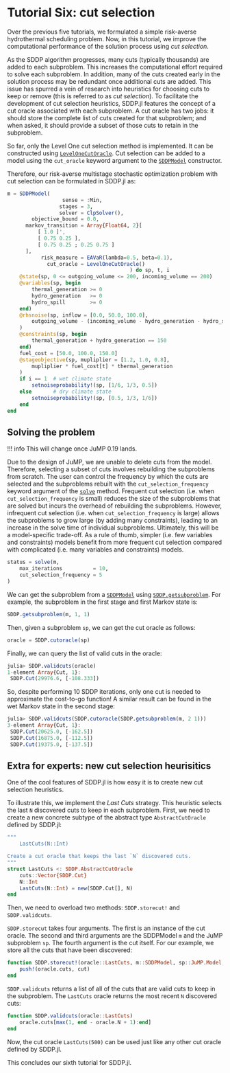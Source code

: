 # Tutorial Six: cut selection

Over the previous five tutorials, we formulated a simple risk-averse
hydrothermal scheduling problem. Now, in this tutorial, we improve the
computational performance of the solution process using *cut selection*.

As the SDDP algorithm progresses, many cuts (typically thousands) are added to
each subproblem. This increases the computational effort required to solve each
subproblem. In addition, many of the cuts created early in the solution process
may be redundant once additional cuts are added. This issue has spurred a vein
of research into heuristics for choosing cuts to keep or remove (this is
referred to as *cut selection*). To facilitate the development of cut selection
heuristics, SDDP.jl features the concept of a cut oracle associated with each
subproblem. A cut oracle has two jobs: it should store the complete list of cuts
created for that subproblem; and when asked, it should provide a subset of those
cuts to retain in the subproblem.

So far, only the Level One cut selection method is implemented. It can be
constructed using [`LevelOneCutOracle`](@ref). Cut selection can be added to a
model using the `cut_oracle` keyword argument to the [`SDDPModel`](@ref)
constructor.

Therefore, our risk-averse multistage stochastic optimization problem with cut
selection can be formulated in SDDP.jl as:
```julia
m = SDDPModel(
                  sense = :Min,
                 stages = 3,
                 solver = ClpSolver(),
        objective_bound = 0.0,
      markov_transition = Array{Float64, 2}[
          [ 1.0 ]',
          [ 0.75 0.25 ],
          [ 0.75 0.25 ; 0.25 0.75 ]
      ],
           risk_measure = EAVaR(lambda=0.5, beta=0.1),
             cut_oracle = LevelOneCutOracle()
                                        ) do sp, t, i
    @state(sp, 0 <= outgoing_volume <= 200, incoming_volume == 200)
    @variables(sp, begin
        thermal_generation >= 0
        hydro_generation   >= 0
        hydro_spill        >= 0
    end)
    @rhsnoise(sp, inflow = [0.0, 50.0, 100.0],
        outgoing_volume - (incoming_volume - hydro_generation - hydro_spill) == inflow
    )
    @constraints(sp, begin
        thermal_generation + hydro_generation == 150
    end)
    fuel_cost = [50.0, 100.0, 150.0]
    @stageobjective(sp, mupliplier = [1.2, 1.0, 0.8],
        mupliplier * fuel_cost[t] * thermal_generation
    )
    if i == 1  # wet climate state
        setnoiseprobability!(sp, [1/6, 1/3, 0.5])
    else       # dry climate state
        setnoiseprobability!(sp, [0.5, 1/3, 1/6])
    end
end
```

## Solving the problem

!!! info
    This will change once JuMP 0.19 lands.

Due to the design of JuMP, we are unable to delete cuts from the model.
Therefore, selecting a subset of cuts involves rebuilding the subproblems from
scratch. The user can control the frequency by which the cuts are selected and
the subproblems rebuilt with the `cut_selection_frequency` keyword argument of
the [`solve`](@ref) method. Frequent cut selection (i.e. when
`cut_selection_frequency` is small) reduces the size of the subproblems that are
solved but incurs the overhead of rebuilding the subproblems. However,
infrequent cut selection (i.e. when `cut_selection_frequency` is large) allows
the subproblems to grow large (by adding many constraints), leading to an
increase in the solve time of individual subproblems. Ultimately, this will be a
model-specific trade-off. As a rule of thumb, simpler (i.e. few variables and
constraints) models benefit from more frequent cut selection compared with
complicated (i.e. many variables and constraints) models.

```julia
status = solve(m,
    max_iterations          = 10,
    cut_selection_frequency = 5
)
```

We can get the subproblem from a [`SDDPModel`](@ref) using
[`SDDP.getsubproblem`](@ref). For example, the subproblem in the first stage and
first Markov state is:
```julia
SDDP.getsubproblem(m, 1, 1)
```
Then, given a subproblem `sp`, we can get the cut oracle as follows:
```julia
oracle = SDDP.cutoracle(sp)
```
Finally, we can query the list of valid cuts in the oracle:
```julia
julia> SDDP.validcuts(oracle)
1-element Array{Cut, 1}:
 SDDP.Cut(29976.6, [-108.333])
```
So, despite performing 10 SDDP iterations, only one cut is needed to approximate
the cost-to-go function! A similar result can be found in the wet Markov state
in the second stage:
```julia
julia> SDDP.validcuts(SDDP.cutoracle(SDDP.getsubproblem(m, 2 1)))
3-element Array{Cut, 1}:
 SDDP.Cut(20625.0, [-162.5])
 SDDP.Cut(16875.0, [-112.5])
 SDDP.Cut(19375.0, [-137.5])
```

## Extra for experts: new cut selection heurisitics

One of the cool features of SDDP.jl is how easy it is to create new cut
selection heuristics.

To illustrate this, we implement the *Last Cuts* strategy. This heuristic
selects the last `N` discovered cuts to keep in each subproblem. First, we need
to create a new concrete subtype of the abstract type `AbstractCutOracle`
defined by SDDP.jl:
```julia
"""
    LastCuts(N::Int)

Create a cut oracle that keeps the last `N` discovered cuts.
"""
struct LastCuts <: SDDP.AbstractCutOracle
    cuts::Vector{SDDP.Cut}
    N::Int
    LastCuts(N::Int) = new(SDDP.Cut[], N)
end
```

Then, we need to overload two methods: `SDDP.storecut!` and `SDDP.validcuts`.

`SDDP.storecut` takes four arguments. The first is an instance of the cut
oracle. The second and third arguments are the SDDPModel `m` and the JuMP
subproblem `sp`. The fourth argument is the cut itself. For our example, we
store all the cuts that have been discovered:
```julia
function SDDP.storecut!(oracle::LastCuts, m::SDDPModel, sp::JuMP.Model, cut::SDDP.Cut)
    push!(oracle.cuts, cut)
end
```

`SDDP.validcuts` returns a list of all of the cuts that are valid cuts to keep
in the subproblem. The `LastCuts` oracle returns the most recent `N` discovered
cuts:
```julia
function SDDP.validcuts(oracle::LastCuts)
    oracle.cuts[max(1, end - oracle.N + 1):end]
end
```

Now, the cut oracle `LastCuts(500)` can be used just like any other cut oracle
defined by SDDP.jl.

This concludes our sixth tutorial for SDDP.jl.
